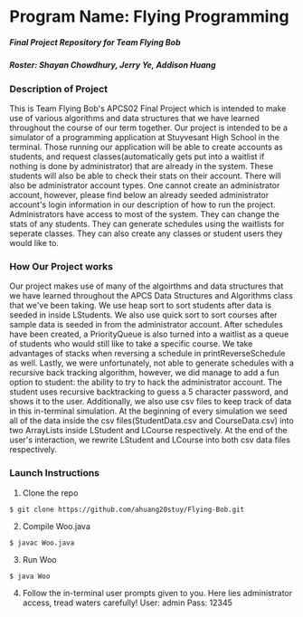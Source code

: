 # Program Name: Flying Programming
##### Final Project Repository for Team Flying Bob
##### Roster: Shayan Chowdhury, Jerry Ye, Addison Huang

### Description of Project
This is Team Flying Bob's APCS02 Final Project which is intended to make use of various algorithms and data structures that we have learned throughout the course of our term together. Our project is intended to be a simulator of a programming application at Stuyvesant High School in the terminal. Those running our application will be able to create accounts as students, and request classes(automatically gets put into a waitlist if nothing is done by administrator) that are already in the system. These students will also be able to check their stats on their account. There will also be administrator account types. One cannot create an administrator account, however, please find below an already seeded administrator account's login information in our description of how to run the project. Administrators have access to most of the system. They can change the stats of any students. They can generate schedules using the waitlists for seperate classes. They can also create any classes or student users they would like to. 
### How Our Project works
Our project makes use of many of the algoirthms and data structures that we have learned throughout the APCS Data Structures and Algorithms class that we've been taking. We use heap sort to sort students after data is seeded in inside LStudents. We also use quick sort to sort courses after sample data is seeded in from the administrator account. After schedules have been created, a PriorityQueue is also turned into a waitlist as a queue of students who would still like to take a specific course. We take advantages of stacks when reversing a schedule in printReverseSchedule as well. Lastly, we were unfortunately, not able to generate schedules with a recursive back tracking algorithm, however, we did manage to add a fun option to student: the ability to try to hack the administrator account. The student uses recursive backtracking to guess a 5 character password, and shows it to the user. Additionally, we also use csv files to keep track of data in this in-terminal simulation. At the beginning of every simulation we seed all of the data inside the csv files(StudentData.csv and CourseData.csv) into two ArrayLists inside LStudent and LCourse respectively. At the end of the user's interaction, we rewrite LStudent and LCourse into both csv data files respectively. 
### Launch Instructions
1. Clone the repo 

`$ git clone https://github.com/ahuang20stuy/Flying-Bob.git`

2. Compile Woo.java

`$ javac Woo.java`

3. Run Woo

`$ java Woo`

4. Follow the in-terminal user prompts given to you. 
Here lies administrator access, tread waters carefully! 
User: admin
Pass: 12345
